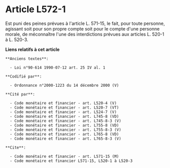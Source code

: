 # Article L572-1

Est puni des peines prévues à l'article L. 571-15, le fait, pour toute personne, agissant soit pour son propre compte soit
pour le compte d'une personne morale, de méconnaître l'une des interdictions prévues aux articles L. 520-1 à L. 520-3.

**Liens relatifs à cet article**

	**Anciens textes**:

	  - Loi n°90-614 1990-07-12 art. 25 IV al. 1

	**Codifié par**:

	  - Ordonnance n°2000-1223 du 14 décembre 2000 (V)

	**Cité par**:

	  - Code monétaire et financier - art. L520-4 (V)
	  - Code monétaire et financier - art. L520-7 (VT)
	  - Code monétaire et financier - art. L524-7 (V)
	  - Code monétaire et financier - art. L745-8 (VD)
	  - Code monétaire et financier - art. L745-8-3 (V)
	  - Code monétaire et financier - art. L755-8 (VD)
	  - Code monétaire et financier - art. L755-8-3 (V)
	  - Code monétaire et financier - art. L765-8 (VD)
	  - Code monétaire et financier - art. L765-8-3 (V)

	**Cite**:

	  - Code monétaire et financier - art. L571-15 (M)
	  - Code monétaire et financier L571-15, L520-1 à L520-3
